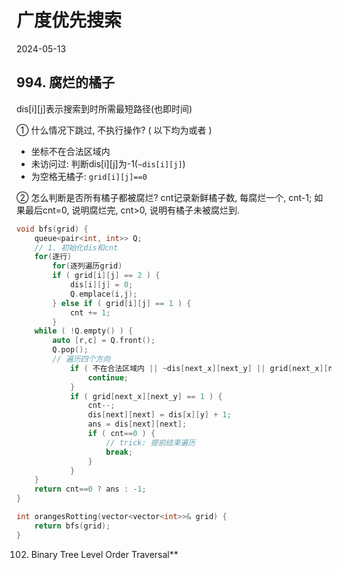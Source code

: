 

# 广度优先搜索

2024-05-13 

## 994. 腐烂的橘子

dis[i][j]表示搜索到时所需最短路径(也即时间)

① 什么情况下跳过, 不执行操作? ( 以下均为或者 )
- 坐标不在合法区域内
- 未访问过: 判断dis[i][j]为-1(`~dis[i][j]`)
- 为空格无橘子: `grid[i][j]==0`

② 怎么判断是否所有橘子都被腐烂?
cnt记录新鲜橘子数, 每腐烂一个, cnt-1; 如果最后cnt=0, 说明腐烂完, cnt>0, 说明有橘子未被腐烂到.

```C++
void bfs(grid) {
    queue<pair<int, int>> Q;
    // 1. 初始化dis和cnt
    for(逐行)
        for(逐列遍历grid)
        if ( grid[i][j] == 2 ) {
            dis[i][j] = 0;
            Q.emplace(i,j);
        } else if ( grid[i][j] == 1 ) {
            cnt += 1;
        }
    while ( !Q.empty() ) {
        auto [r,c] = Q.front();
        Q.pop();
        // 遍历四个方向
            if ( 不在合法区域内 || ~dis[next_x][next_y] || grid[next_x][next_y]==0) {
                continue;
            }
            if ( grid[next_x][next_y] == 1 ) {
                cnt--;
                dis[next][next] = dis[x][y] + 1;
                ans = dis[next][next];
                if ( cnt==0 ) {
                    // trick: 提前结束遍历
                    break;
                }
            }
    }        
    return cnt==0 ? ans : -1;
}

int orangesRotting(vector<vector<int>>& grid) {
    return bfs(grid);
}
```
102. Binary Tree Level Order Traversal**

